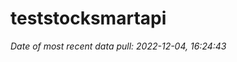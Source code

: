 
<!-- README.md is generated from README.Rmd. Please edit that file -->

# teststocksmartapi

*Date of most recent data pull: 2022-12-04, 16:24:43*
